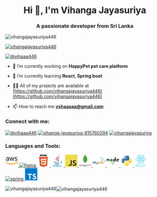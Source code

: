 <h1 align="center">Hi 👋, I'm Vihanga Jayasuriya</h1>
<h3 align="center">A passionate developer from Sri Lanka</h3>

<p align="left"> <img src="https://komarev.com/ghpvc/?username=vihangajayasuriya446&label=Profile%20views&color=0e75b6&style=flat" alt="vihangajayasuriya446" /> </p>

<p align="left"> <a href="https://github.com/ryo-ma/github-profile-trophy"><img src="https://github-profile-trophy.vercel.app/?username=vihangajayasuriya446" alt="vihangajayasuriya446" /></a> </p>

<p align="left"> <a href="https://twitter.com/@vihaaa446" target="blank"><img src="https://img.shields.io/twitter/follow/@vihaaa446?logo=twitter&style=for-the-badge" alt="@vihaaa446" /></a> </p>

- 🔭 I’m currently working on **HappyPet pet care platform**

- 🌱 I’m currently learning **React, Spring boot**

- 👨‍💻 All of my projects are available at [https://github.com/vihangajayasuriya446](https://github.com/vihangajayasuriya446)

- 📫 How to reach me **vxhaaaaa@gmail.com**

<h3 align="left">Connect with me:</h3>
<p align="left">
<a href="https://twitter.com/@vihaaa446" target="blank"><img align="center" src="https://raw.githubusercontent.com/rahuldkjain/github-profile-readme-generator/master/src/images/icons/Social/twitter.svg" alt="@vihaaa446" height="30" width="40" /></a>
<a href="https://linkedin.com/in/vihanga-jayasuriya-815760294" target="blank"><img align="center" src="https://raw.githubusercontent.com/rahuldkjain/github-profile-readme-generator/master/src/images/icons/Social/linked-in-alt.svg" alt="vihanga-jayasuriya-815760294" height="30" width="40" /></a>
<a href="https://instagram.com/vihangajayasuriya" target="blank"><img align="center" src="https://raw.githubusercontent.com/rahuldkjain/github-profile-readme-generator/master/src/images/icons/Social/instagram.svg" alt="vihangajayasuriya" height="30" width="40" /></a>
</p>

<h3 align="left">Languages and Tools:</h3>
<p align="left"> <a href="https://aws.amazon.com" target="_blank" rel="noreferrer"> <img src="https://raw.githubusercontent.com/devicons/devicon/master/icons/amazonwebservices/amazonwebservices-original-wordmark.svg" alt="aws" width="40" height="40"/> </a> <a href="https://www.figma.com/" target="_blank" rel="noreferrer"> <img src="https://www.vectorlogo.zone/logos/figma/figma-icon.svg" alt="figma" width="40" height="40"/> </a> <a href="https://www.w3.org/html/" target="_blank" rel="noreferrer"> <img src="https://raw.githubusercontent.com/devicons/devicon/master/icons/html5/html5-original-wordmark.svg" alt="html5" width="40" height="40"/> </a> <a href="https://www.java.com" target="_blank" rel="noreferrer"> <img src="https://raw.githubusercontent.com/devicons/devicon/master/icons/java/java-original.svg" alt="java" width="40" height="40"/> </a> <a href="https://developer.mozilla.org/en-US/docs/Web/JavaScript" target="_blank" rel="noreferrer"> <img src="https://raw.githubusercontent.com/devicons/devicon/master/icons/javascript/javascript-original.svg" alt="javascript" width="40" height="40"/> </a> <a href="https://www.mongodb.com/" target="_blank" rel="noreferrer"> <img src="https://raw.githubusercontent.com/devicons/devicon/master/icons/mongodb/mongodb-original-wordmark.svg" alt="mongodb" width="40" height="40"/> </a> <a href="https://www.mysql.com/" target="_blank" rel="noreferrer"> <img src="https://raw.githubusercontent.com/devicons/devicon/master/icons/mysql/mysql-original-wordmark.svg" alt="mysql" width="40" height="40"/> </a> <a href="https://nodejs.org" target="_blank" rel="noreferrer"> <img src="https://raw.githubusercontent.com/devicons/devicon/master/icons/nodejs/nodejs-original-wordmark.svg" alt="nodejs" width="40" height="40"/> </a> <a href="https://www.python.org" target="_blank" rel="noreferrer"> <img src="https://raw.githubusercontent.com/devicons/devicon/master/icons/python/python-original.svg" alt="python" width="40" height="40"/> </a> <a href="https://reactjs.org/" target="_blank" rel="noreferrer"> <img src="https://raw.githubusercontent.com/devicons/devicon/master/icons/react/react-original-wordmark.svg" alt="react" width="40" height="40"/> </a> <a href="https://spring.io/" target="_blank" rel="noreferrer"> <img src="https://www.vectorlogo.zone/logos/springio/springio-icon.svg" alt="spring" width="40" height="40"/> </a> <a href="https://www.typescriptlang.org/" target="_blank" rel="noreferrer"> <img src="https://raw.githubusercontent.com/devicons/devicon/master/icons/typescript/typescript-original.svg" alt="typescript" width="40" height="40"/> </a> </p>

<p><img align="left" src="https://github-readme-stats.vercel.app/api/top-langs?username=vihangajayasuriya446&show_icons=true&locale=en&layout=compact" alt="vihangajayasuriya446" /></p>


<p><img align="center" src="https://github-readme-streak-stats.herokuapp.com/?user=vihangajayasuriya446&" alt="vihangajayasuriya446" /></p>
